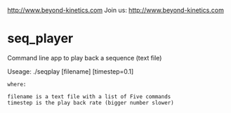 http://www.beyond-kinetics.com
	Join us:
http://www.beyond-kinetics.com

# seq_player
Command line app to play back a sequence (text file)


Useage:
	./seqplay [filename] [timestep=0.1]
	
	where:
	
	filename is a text file with a list of Five commands
	timestep is the play back rate (bigger number slower)
	
	
